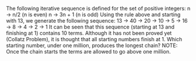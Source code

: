 
The following iterative sequence is defined for the set of positive integers:
n &#8594; n/2 (n is even)
n &#8594; 3n + 1 (n is odd)
Using the rule above and starting with 13, we generate the following sequence:
13 &#8594; 40 &#8594; 20 &#8594; 10 &#8594; 5 &#8594; 16 &#8594; 8 &#8594; 4 &#8594; 2 &#8594; 1
It can be seen that this sequence (starting at 13 and finishing at 1) contains 10 terms. Although it has not been proved yet (Collatz Problem), it is thought that all starting numbers finish at 1.
Which starting number, under one million, produces the longest chain?
NOTE: Once the chain starts the terms are allowed to go above one million.
